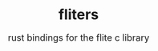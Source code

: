 <div align="center">
    <h1>fliters</h1>
    <p style="font-size: 18px;">rust bindings for the flite c library</p>
</div>
